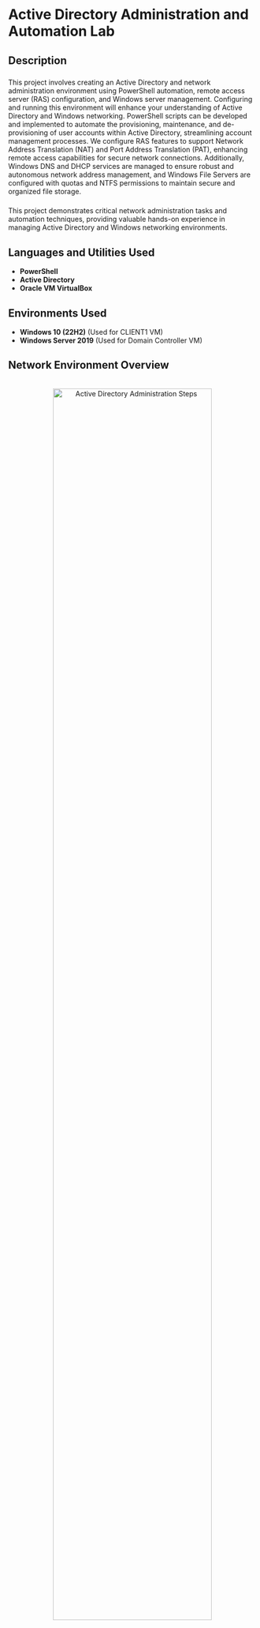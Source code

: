 <h1>Active Directory Administration and Automation Lab</h1>

<h2>Description</h2>

###
This project involves creating an Active Directory and network administration environment using PowerShell automation, remote access server (RAS) configuration, and Windows server management. Configuring and running this environment will enhance your understanding of Active Directory and Windows networking. PowerShell scripts can be developed and implemented to automate the provisioning, maintenance, and de-provisioning of user accounts within Active Directory, streamlining account management processes. We configure RAS features to support Network Address Translation (NAT) and Port Address Translation (PAT), enhancing remote access capabilities for secure network connections. Additionally, Windows DNS and DHCP services are managed to ensure robust and autonomous network address management, and Windows File Servers are configured with quotas and NTFS permissions to maintain secure and organized file storage.

###
This project demonstrates critical network administration tasks and automation techniques, providing valuable hands-on experience in managing Active Directory and Windows networking environments.

<h2>Languages and Utilities Used</h2>

- <b>PowerShell</b> 
- <b>Active Directory</b>
- <b>Oracle VM VirtualBox</b>

<h2>Environments Used </h2>

- <b>Windows 10 (22H2)</b> (Used for CLIENT1 VM)
- <b>Windows Server 2019</b> (Used for Domain Controller VM)

<h2>Network Environment Overview</h2>
<p align="center">
<br/>
<img src="https://i.imgur.com/fwmNQBE.jpeg" height="80%" width="80%" alt="Active Directory Administration Steps"/>
 <br />
</p>

<h2>Screenshots of Key Stages:</h2>

<p align="center">
1. Administrator account connected to the domain - mydomain.com: <br/>
<img src="https://i.imgur.com/VZNdNIK.jpeg" height="80%" width="80%" alt="Active Directory Administration Steps"/>
<br />
<br />
2. Create a new Admin User in AD _ADMINS Organizational Unit (OU):  <br/>
<img src="https://i.imgur.com/Lmnj1XG.jpeg" height="80%" width="80%" alt="Active Directory Administration Steps"/>
<br />
<br />
3. Logging into the Newly Created User: <br/>
<img src="https://i.imgur.com/VUwAK8A.jpeg" height="80%" width="80%" alt="Active Directory Administration Steps"/>
<br />
<br />
4. Configuring RAS for NAT and PAT:  <br/>
<img src="https://i.imgur.com/w9QEE7o.jpeg" height="80%" width="80%" alt="Active Directory Administration Steps"/>
<br />
<br />
5. Setting up DHCP:  <br/>
<img src="https://i.imgur.com/WdhgMp8.jpeg" height="80%" width="80%" alt="Active Directory Administration Steps"/>
<br />
<br />
6. Run PowerShell Script to Create 1k+ Users in AD:  <br/>
<img src="https://i.imgur.com/CrhIES1.jpeg" height="80%" width="80%" alt="Active Directory Administration Steps"/>
<br />
<br />
7. Overview of 1k+ Created Users in AD using PS script:  <br/>
<img src="https://i.imgur.com/qpUVPKU.jpeg" height="80%" width="80%" alt="Active Directory Administration Steps"/>
<br />
<br />
8. Check if "CLIENT1" is connected to default gateway and joined to domain:  <br/>
<img src="https://i.imgur.com/bvpin7v.jpeg" height="80%" width="80%" alt="Active Directory Administration Steps"/>
<br />
<br />
9. "CLIENT1" gets assigned an IP address by the DHCP server:  <br/>
<img src="https://i.imgur.com/opoV54e.jpeg" height="80%" width="80%" alt="Active Directory Administration Steps"/>
<br />
</p>

<!--
 ```diff
- text in red
+ text in green
! text in orange
# text in gray
@@ text in purple (and bold)@@
```
--!>
